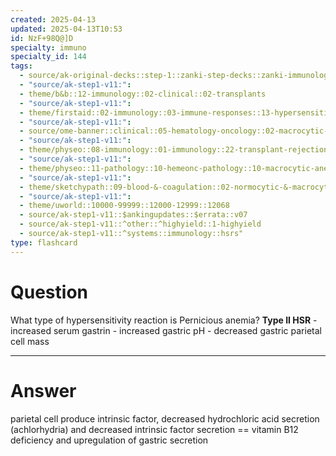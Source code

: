 ```yaml
---
created: 2025-04-13
updated: 2025-04-13T10:53
id: NzF+98Q@]D
specialty: immuno
specialty_id: 144
tags:
  - source/ak-original-decks::step-1::zanki-step-decks::zanki-immunology-+-general-pathology::immunology
  - "source/ak-step1-v11:": 
  - theme/b&b::12-immunology::02-clinical::02-transplants
  - "source/ak-step1-v11:": 
  - theme/firstaid::02-immunology::03-immune-responses::13-hypersensitivity-types::type-2-hypersensitivity-reaction
  - "source/ak-step1-v11:": 
  - source/ome-banner::clinical::05-hematology-oncology::02-macrocytic-anemia
  - "source/ak-step1-v11:": 
  - theme/physeo::08-immunology::01-immunology::22-transplant-rejection
  - "source/ak-step1-v11:": 
  - theme/physeo::11-pathology::10-hemeonc-pathology::10-macrocytic-anemia
  - "source/ak-step1-v11:": 
  - theme/sketchypath::09-blood-&-coagulation::02-normocytic-&-macrocytic-anemias::05-megaloblastic-anemia:-folate-deficiency-&-vitamin-b12-deficiency
  - "source/ak-step1-v11:": 
  - theme/uworld::10000-99999::12000-12999::12068
  - source/ak-step1-v11::$ankingupdates::$errata::v07
  - source/ak-step1-v11::^other::^highyield::1-highyield
  - source/ak-step1-v11::^systems::immunology::hsrs"
type: flashcard
---
```


# Question
What type of hypersensitivity reaction is Pernicious anemia?    **Type II HSR** - increased serum gastrin - increased gastric pH - decreased gastric parietal cell mass

---

# Answer
parietal cell produce intrinsic factor, decreased hydrochloric acid secretion (achlorhydria) and decreased intrinsic factor secretion == vitamin B12 deficiency and upregulation of gastric secretion